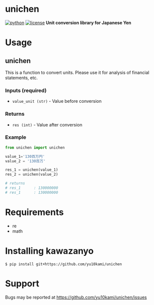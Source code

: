 # unichen
[![python](https://img.shields.io/badge/python-3.6%20%7C%203.7%20%7C%203.8%20%7C%203.9-blue?style=plastic%26logo%3Dappveyor)](https://www.python.org/)
[![license](https://img.shields.io/badge/license-MIT-purple?style=plastic%26logo%3Dappveyor)](https://github.com/yu10kami/kawazanyo/blob/main/LICENSE)
**Unit conversion library for Japanese Yen**

# Usage
## unichen
This is a function to convert units. Please use it for analysis of financial statements, etc.
### Inputs (required) 
* `value_unit (str)` - Value before conversion
### Returns
* `res (int)` - Value after conversion

### Example
```python
from unichen import unichen

value_1='130百万円'
value_2 = '130百万'

res_1 = unichen(value_1)
res_2 = unichen(value_2)

# returns
# res_1      : 130000000
# res_1      : 130000000
```

# Requirements
* re
* math

# Installing kawazanyo
```
$ pip install git+https://github.com/yu10kami/unichen
```

# Support
Bugs may be reported at https://github.com/yu10kami/unichen/issues
